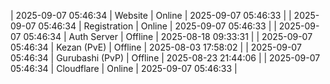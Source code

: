 | 2025-09-07 05:46:34 | Website | Online | 2025-09-07 05:46:33 |
| 2025-09-07 05:46:34 | Registration | Online | 2025-09-07 05:46:33 |
| 2025-09-07 05:46:34 | Auth Server | Offline | 2025-08-18 09:33:31 |
| 2025-09-07 05:46:34 | Kezan (PvE) | Offline | 2025-08-03 17:58:02 |
| 2025-09-07 05:46:34 | Gurubashi (PvP) | Offline | 2025-08-23 21:44:06 |
| 2025-09-07 05:46:34 | Cloudflare | Online | 2025-09-07 05:46:33 |
